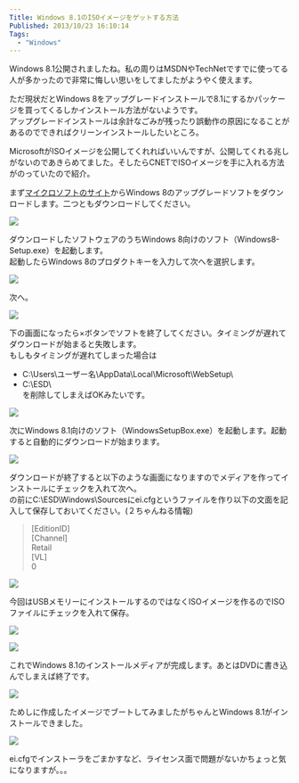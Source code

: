 ```yaml
---
Title: Windows 8.1のISOイメージをゲットする方法
Published: 2013/10/23 16:10:14
Tags:
  - "Windows"
---
```

Windows 8.1公開されましたね。私の周りはMSDNやTechNetですでに使ってる人が多かったので非常に悔しい思いをしてましたがようやく使えます。

ただ現状だとWindows 8をアップグレードインストールで8.1にするかパッケージを買ってくるしかインストール方法がないようです。  
アップグレードインストールは余計なごみが残ったり誤動作の原因になることがあるのでできればクリーンインストールしたいところ。

MicrosoftがISOイメージを公開してくれればいいんですが、公開してくれる兆しがないのであきらめてました。そしたらCNETでISOイメージを手に入れる方法がのっていたので紹介。

<!-- more -->

まず[マイクロソフトのサイト](http://windows.microsoft.com/ja-jp/windows-8/upgrade-product-key-only)からWindows 8のアップグレードソフトをダウンロードします。二つともダウンロードしてください。

![](20140127004316.png) 

ダウンロードしたソフトウェアのうちWindows 8向けのソフト（Windows8-Setup.exe）を起動します。  
起動したらWindows 8のプロダクトキーを入力して次へを選択します。

![](20140127004328.png) 

次へ。

![](20140127004336.png) 

下の画面になったら×ボタンでソフトを終了してください。タイミングが遅れてダウンロードが始まると失敗します。  
もしもタイミングが遅れてしまった場合は  
- C:\Users\ユーザー名\AppData\Local\Microsoft\WebSetup\  
- C:\ESD\  
を削除してしまえばOKみたいです。

![](20140127004405.png) 

次にWindows 8.1向けのソフト（WindowsSetupBox.exe）を起動します。起動すると自動的にダウンロードが始まります。

![](20140127004417.png) 

ダウンロードが終了すると以下のような画面になりますのでメディアを作ってインストールにチェックを入れて次へ。  
の前にC:\ESD\Windows\Sourcesにei.cfgというファイルを作り以下の文面を記入して保存しておいてください。(２ちゃんねる情報)

> [EditionID]  
> [Channel]  
> Retail  
> [VL]  
> 0

![](20140127004445.png) 

今回はUSBメモリーにインストールするのではなくISOイメージを作るのでISOファイルにチェックを入れて保存。

![](20140127004501.png) 

![](20140127004514.png) 

これでWindows 8.1のインストールメディアが完成します。あとはDVDに書き込んでしまえば終了です。

![](20140127004526.png) 

ためしに作成したイメージでブートしてみましたがちゃんとWindows 8.1がインストールできました。

![](20140127004539.png) 

ei.cfgでインストーラをごまかすなど、ライセンス面で問題がないかちょっと気になりますが。。。